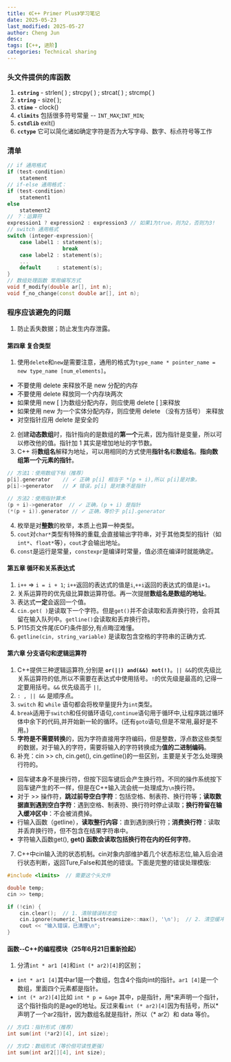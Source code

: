 ```yaml
---
title: 《C++ Primer Plus》学习笔记
date: 2025-05-23
last_modified: 2025-05-27
author: Cheng Jun
desc: 
tags: [C++, 进阶]
categories: Technical sharing
---
```

### 头文件提供的库函数
1. **`cstring`** - strlen( ) ; strcpy( ) ; strcat( ) ; strcmp( )
2. **`string`** - size( );
3. **`ctime`** - clock()
4. **`climits`** 包括很多符号常量 -- `INT_MAX`;`INT_MIN`;
5. **`cstdlib`** exit()
6. **`cctype`** 它可以简化诸如确定字符是否为大写字母、数字、标点符号等工作

### 清单

```C++
// if 通用格式
if (test-condition)
    statement
// if-else 通用格式：
if (test-condition)
    statement1
else
    statement2
// ？：运算符
expression1 ? expression2 : expression3 // 如果1为true，则为2，否则为3!
// switch 通用格式
switch (integer-expression){
    case label1 : statement(s);
                  break
    case label2 : statement(s);
    ...
    default     : statement(s); 
}
// 数组处理函数 常用编写方式
void f_modify(double ar[], int n);
void f_no_change(const double ar[], int n);
```

### 程序应该避免的问题
1. 防止丢失数据；防止发生内存泄露。

#### 第四章 复合类型
1. 使用`delete`和`new`是需要注意，通用的格式为`type_name * pointer_name = new type_name [num_elements]`。
- 不要使用 delete 来释放不是 new 分配的内存
- 不要使用 delete 释放同一个内存块两次
- 如果使用 new [ ]为数组分配内存，则应使用 delete [ ]来释放
- 如果使用 new  为一个实体分配内存，则应使用 delete （没有方括号） 来释放
- 对空指针应用 delete 是安全的
2. 创建**动态数组**时，指针指向的是数组的**第一个**元素，因为指针是变量，所以可以修改他的值。指针加 1 其实是增加地址的字节数。
3. C++ 将**数组名**解释为地址，可以用相同的方式使用**指针名**和**数组名**。**指向数组第一个元素的指针**。

```C++
// 方法1：使用数组下标（推荐）
p[i].generator    // ✓ 正确 p[i] 相当于 *(p + i),所以 p[i]是对象。
p[i]->generator   // ✗ 错误，p[i] 是对象不是指针

// 方法2：使用指针算术
(p + i)->generator  // ✓ 正确，(p + i) 是指针
(*(p + i)).generator // ✓ 正确，等价于 p[i].generator
```

4. 枚举是对**整数**的枚举，本质上也算一种类型。
5. `cout`对`char*`类型有特殊的重载,会直接输出字符串，对于其他类型的指针（如`int*`、`float*`等），`cout`才会输出地址。
6. `const`是运行是常量，`constexpr`是编译时常量，值必须在编译时就能确定。

#### 第五章 循环和关系表达式
1. `i++` $\Rightarrow$ `i = i + 1`; `i++`返回的表达式的值是`i`,`++i`返回的表达式的值是`i+1`。
2. 关系运算符的优先级比算数运算符低。再一次提醒**数组名是数组的地址**。
3. 表达式**一定**会返回一个值。
4. `cin.get( )`是读取下一个字符。但是`get()`并不会读取和丢弃换行符，会将其留在输入队列中。`getline()`会读取和丢弃换行符。
5. P115页文件尾(EOF)条件部分,有点晦涩难懂。
6. `getline(cin, string_variable)` 是读取包含空格的字符串的正确方式.

#### 第六章 分支语句和逻辑运算符
1. C++提供三种逻辑运算符,分别是 **`or(||) and(&&) not(!)`**。`|| &&`的优先级比关系运算符的低,所以不需要在表达式中使用括号。`!`的优先级是最高的,记得一定要用括号。`&&` 优先级高于 `||`, 
2. `: , || &&` 是顺序点。
3. `switch` 和 `while` 语句都会将枚举量提升为`int`类型。
4. `break`适用于`switch`和任何循环语句,`continue`语句用于循环中,让程序跳过循环体中余下的代码,并开始新一轮的循环。(还有`goto`语句,但是不常用,最好是不用。)
5. **字符是不需要转换**的，因为字符直接用字符编码，但是整数，浮点数这些类型的数据，对于输入的字符，需要将输入的字符转换成为**值的二进制编码**。
6. 补充：cin >> ch, cin.get(), cin.getline()的一些区别，主要是关于怎么处理换行符的。
- 回车键本身不是换行符，但按下回车键后会产生换行符。不同的操作系统按下回车键产生的不一样，但是在C++输入流会统一处理成为`\n`换行符。
- 对于 >> 操作符，**跳过前导空白字符**：包括空格、制表符、换行符等；**读取数据直到遇到空白字符**：遇到空格、制表符、换行符时停止读取；**换行符留在输入缓冲区中**：不会被消费掉。
- 行输入函数（getline），**读取整行内容**：直到遇到换行符；**消费换行符**：读取并丢弃换行符，但不包含在结果字符串中。
- 字符输入函数get(), **get() 函数会读取包括换行符在内的任何字符**。
7. C++中cin输入流的状态机制。cin对象内部维护着几个状态标志位,输入后会进行状态判断，返回Ture,False和其他的错误。下面是完整的错误处理模版:
```cpp
#include <limits>  // 需要这个头文件

double temp;
cin >> temp;

if (!cin) {
    cin.clear();  // 1. 清除错误标志位
    cin.ignore(numeric_limits<streamsize>::max(), '\n');  // 2. 清空缓冲区
    cout << "输入错误，已清理\n";
}
```

#### 函数--C++的编程模块（25年6月21日重新捡起）
1. 分清`int * ar1 [4]`和`int (* ar2)[4]`的区别；
- `int * ar1 [4]`其中ar1是一个数组，包含4个指向int的指针。`ar1 [4]`是一个数组，里面四个元素都是指针。
- `int (* ar2)[4]`比如 `int * p = &age` 其中，p是指针，用*来声明一个指针，这个指针指向的是age的地址。反过来看`int (* ar2)[4]`因为有括号，所以\*声明了一个ar2指针，因为数组名就是指针，所以（\* ar2）和 data 等价。
```cpp
// 方式1：指针形式（推荐）
int sum(int (*ar2)[4], int size);

// 方式2：数组形式（等价但可读性更强）
int sum(int ar2[][4], int size);
```